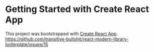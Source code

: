 # Getting Started with Create React App

This project was bootstrapped with [Create React App](https://github.com/facebook/create-react-app).
https://github.com/transitive-bullshit/react-modern-library-boilerplate/issues/15